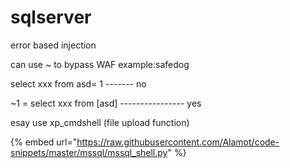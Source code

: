 # sqlserver

error based injection&#x20;

can use    \~      to bypass WAF example:safedog

select xxx from asd= 1 ------- no

\~1 = select xxx from \[asd] ---------------- yes



esay use xp\_cmdshell    (file upload function)

{% embed url="https://raw.githubusercontent.com/Alamot/code-snippets/master/mssql/mssql_shell.py" %}

